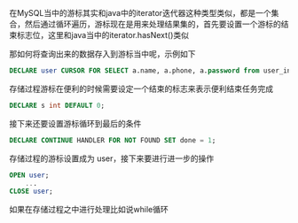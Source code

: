 
在MySQL当中的游标其实和java中的iterator迭代器这种类型类似，都是一个集合，然后通过循环遍历，游标现在是用来处理结果集的，首先要设置一个游标的结束标志位，这里和java当中的iterator.hasNext()类似

那如何将查询出来的数据存入到游标当中呢，示例如下

```sql
DECLARE user CURSOR FOR SELECT a.name, a.phone, a.password from user_info a; 
```

存储过程游标在便利的时候需要设定一个结束的标志来表示便利结束任务完成

```sql
DECLARE s int DEFAULT 0;
```

接下来还要设置游标循环到最后的条件

```sql
DECLARE CONTINUE HANDLER FOR NOT FOUND SET done = 1;
```

存储过程的游标设置成为 user，接下来要进行进一步的操作

```sql
OPEN user;
    ...
CLOSE user;
```

如果在存储过程之中进行处理比如说while循环
